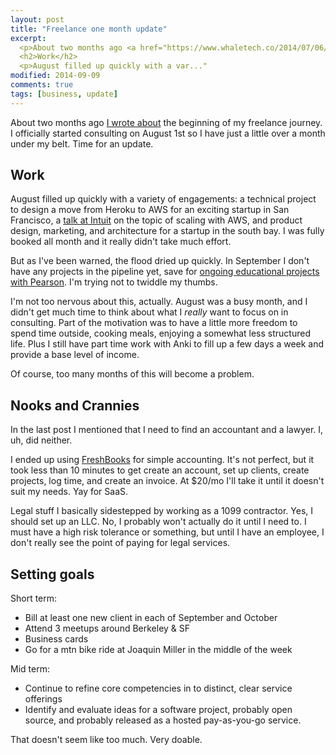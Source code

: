 ```yaml
---
layout: post
title: "Freelance one month update"
excerpt:
  <p>About two months ago <a href="https://www.whaletech.co/2014/07/06/freelance.html">I wrote about</a> the  beginning of my freelance journey. I officially started consulting on August 1st so I have just a little over a month under my belt. Time for an update.</p>
  <h2>Work</h2>
  <p>August filled up quickly with a var..."
modified: 2014-09-09
comments: true
tags: [business, update]
---
```

About two months ago [I wrote about](https://www.whaletech.co/2014/07/06/freelance.html) the  beginning of my freelance journey. I officially started consulting on August 1st so I have just a little over a month under my belt. Time for an update.

## Work
August filled up quickly with a variety of engagements: a technical project to design a move from Heroku to AWS for an exciting startup in San Francisco, a [talk at Intuit](https://speakerdeck.com/bwhaley/mobile-scale-aws) on the topic of scaling with AWS, and product design, marketing, and architecture for a startup in the south bay. I was fully booked all month and it really didn't take much effort.

But as I've been warned, the flood dried up quickly. In September I don't have any projects in the pipeline yet, save for [ongoing educational projects with Pearson](http://techbus.safaribooksonline.com/search?q=%22Ben%20Whaley%22). I'm trying not to twiddle my thumbs.

I'm not too nervous about this, actually. August was a busy month, and I didn't get much time to think about what I *really* want to focus on in consulting. Part of the motivation was to have a little more freedom to spend time outside, cooking meals, enjoying a somewhat less structured life. Plus I still have part time work with Anki to fill up a few days a week and provide a base level of income.

Of course, too many months of this will become a problem.

## Nooks and Crannies
In the last post I mentioned that I need to find an accountant and a lawyer. I, uh, did neither.

 I ended up using [FreshBooks](http://www.freshbooks.com/) for simple accounting. It's not perfect, but it took less than 10 minutes to get create an account, set up clients, create projects, log time, and create an invoice. At $20/mo I'll take it until it doesn't suit my needs. Yay for SaaS.


Legal stuff I basically sidestepped by working as a 1099 contractor. Yes, I should set up an LLC. No, I probably won't actually do it until I need to. I must have a high risk tolerance or something, but until I have an employee, I don't really see the point of paying for legal services.

## Setting goals
Short term:

* Bill at least one new client in each of September and October
* Attend 3 meetups around Berkeley & SF
* Business cards
* Go for a mtn bike ride at Joaquin Miller in the middle of the week

Mid term:

* Continue to refine core competencies in to distinct, clear service offerings
* Identify and evaluate ideas for a software project, probably open source, and probably released as a hosted pay-as-you-go service.

That doesn't seem like too much. Very doable.
